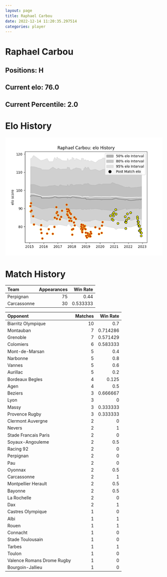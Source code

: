 ```yaml
---  
layout: page  
title: Raphael Carbou  
date: 2022-12-14 11:20:35.297514  
categories: player  
---
```

# Raphael Carbou

## Positions: H

## Current elo: 76.0

## Current Percentile: 2.0

# Elo History


![elo history](history_RaphaelCarbou.png)
# Match History


| Team        |   Appearances |   Win Rate |
|:------------|--------------:|-----------:|
| Perpignan   |            75 |   0.44     |
| Carcassonne |            30 |   0.533333 |

| Opponent                   |   Matches |   Win Rate |
|:---------------------------|----------:|-----------:|
| Biarritz Olympique         |        10 |   0.7      |
| Montauban                  |         7 |   0.714286 |
| Grenoble                   |         7 |   0.571429 |
| Colomiers                  |         6 |   0.583333 |
| Mont-de-Marsan             |         5 |   0.4      |
| Narbonne                   |         5 |   0.8      |
| Vannes                     |         5 |   0.6      |
| Aurillac                   |         5 |   0.2      |
| Bordeaux Begles            |         4 |   0.125    |
| Agen                       |         4 |   0.5      |
| Beziers                    |         3 |   0.666667 |
| Lyon                       |         3 |   0        |
| Massy                      |         3 |   0.333333 |
| Provence Rugby             |         3 |   0.333333 |
| Clermont Auvergne          |         2 |   0        |
| Nevers                     |         2 |   1        |
| Stade Francais Paris       |         2 |   0        |
| Soyaux-Angouleme           |         2 |   0.5      |
| Racing 92                  |         2 |   0        |
| Perpignan                  |         2 |   0        |
| Pau                        |         2 |   0        |
| Oyonnax                    |         2 |   0.5      |
| Carcassonne                |         2 |   1        |
| Montpellier Herault        |         2 |   0.5      |
| Bayonne                    |         2 |   0.5      |
| La Rochelle                |         2 |   0        |
| Dax                        |         2 |   1        |
| Castres Olympique          |         1 |   0        |
| Albi                       |         1 |   1        |
| Rouen                      |         1 |   1        |
| Connacht                   |         1 |   0        |
| Stade Toulousain           |         1 |   0        |
| Tarbes                     |         1 |   1        |
| Toulon                     |         1 |   0        |
| Valence Romans Drome Rugby |         1 |   0        |
| Bourgoin-Jallieu           |         1 |   0        |